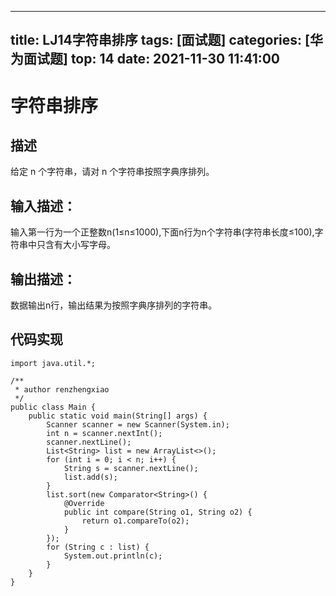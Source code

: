 
---
title: LJ14字符串排序
tags: [面试题]
categories: [华为面试题]
top: 14
date: 2021-11-30 11:41:00
---
# 字符串排序
## 描述
给定 n 个字符串，请对 n 个字符串按照字典序排列。

## 输入描述：

输入第一行为一个正整数n(1≤n≤1000),下面n行为n个字符串(字符串长度≤100),字符串中只含有大小写字母。
## 输出描述：

数据输出n行，输出结果为按照字典序排列的字符串。

## 代码实现
```
import java.util.*;

/**
 * author renzhengxiao
 */
public class Main {
    public static void main(String[] args) {
        Scanner scanner = new Scanner(System.in);
        int n = scanner.nextInt();
        scanner.nextLine();
        List<String> list = new ArrayList<>();
        for (int i = 0; i < n; i++) {
            String s = scanner.nextLine();
            list.add(s);
        }
        list.sort(new Comparator<String>() {
            @Override
            public int compare(String o1, String o2) {
                return o1.compareTo(o2);
            }
        });
        for (String c : list) {
            System.out.println(c);
        }
    }
}
```